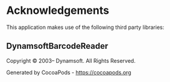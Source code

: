 # Acknowledgements
This application makes use of the following third party libraries:

## DynamsoftBarcodeReader

Copyright © 2003– Dynamsoft. All Rights Reserved.

Generated by CocoaPods - https://cocoapods.org
